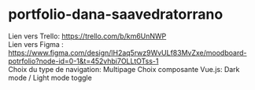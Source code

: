 # portfolio-dana-saavedratorrano
Lien vers Trello: https://trello.com/b/km6UnNWP      
Lien vers Figma : https://www.figma.com/design/lH2aq5rwz9WvULf83MvZxe/moodboard-potrfolio?node-id=0-1&t=452vhbi7OLLtOTss-1          
Choix du type de navigation: Multipage
Choix composante Vue.js: Dark mode / Light mode toggle
